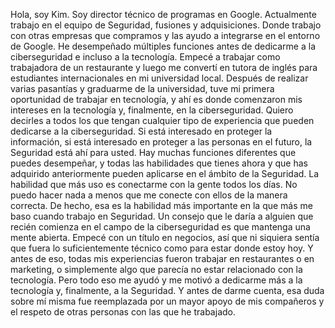
Hola, soy Kim. Soy director técnico de programas en Google. Actualmente trabajo en el equipo de Seguridad, fusiones y adquisiciones. Donde trabajo con otras empresas que compramos y las ayudo a integrarse en el entorno de Google. He desempeñado múltiples funciones antes de dedicarme a la ciberseguridad e incluso a la tecnología. Empecé a trabajar como trabajadora de un restaurante y luego me convertí en tutora de inglés para estudiantes internacionales en mi universidad local. Después de realizar varias pasantías y graduarme de la universidad, tuve mi primera oportunidad de trabajar en tecnología, y ahí es donde comenzaron mis intereses en la tecnología y, finalmente, en la ciberseguridad. Quiero decirles a todos los que tengan cualquier tipo de experiencia que pueden dedicarse a la ciberseguridad. Si está interesado en proteger la información, si está interesado en proteger a las personas en el futuro, la Seguridad está ahí para usted. Hay muchas funciones diferentes que puedes desempeñar, y todas las habilidades que tienes ahora y que has adquirido anteriormente pueden aplicarse en el ámbito de la Seguridad. La habilidad que más uso es conectarme con la gente todos los días. No puedo hacer nada a menos que me conecte con ellos de la manera correcta. De hecho, esa es la habilidad más importante en la que más me baso cuando trabajo en Seguridad. Un consejo que le daría a alguien que recién comienza en el campo de la ciberseguridad es que mantenga una mente abierta. Empecé con un título en negocios, así que ni siquiera sentía que fuera lo suficientemente técnico como para estar donde estoy hoy. Y antes de eso, todas mis experiencias fueron trabajar en restaurantes o en marketing, o simplemente algo que parecía no estar relacionado con la tecnología. Pero todo eso me ayudó y me motivó a dedicarme más a la tecnología y, finalmente, a la Seguridad. Y antes de darme cuenta, esa duda sobre mí misma fue reemplazada por un mayor apoyo de mis compañeros y el respeto de otras personas con las que he trabajado.